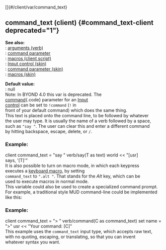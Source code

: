 []{#/client/var/command_text}    
## command_text (client) {#command_text-client deprecated="1"}    
**See also:**    
:   [arguments (verb)](/ref/verb/arguments/arguments.md)    
:   [command parameter](/ref/%7Bskin%7D/param/command/command.md)    
:   [macros (client script)](/ref/client/var/script/macro/macro.md)    
:   [Input control (skin)](/ref/%7Bskin%7D/control/input/input.md)    
:   [command parameter (skin)](/ref/%7Bskin%7D/param/command/command.md)    
:   [macros (skin)](/ref/%7Bskin%7D/macros/macros.md)    
<!-- -->    
**Default value:**    
:   null    
Note: In BYOND 4.0 this var is deprecated. The    
[command](/ref/%7Bskin%7D/param/command/command.md){.code} parameter for an [Input    
control](/ref/%7Bskin%7D/control/input/input.md) can be set to `!command` (`!` in    
front of your default command) which does the same thing.    
This text is placed onto the command line, to be followed by whatever    
the user may type. It is usually the name of a verb followed by a space,    
such as `"say "`. The user can clear this and enter a different command    
by hitting backspace, escape, delete, or `/`.    
### Example:    
client command_text = \"say \" verb/say(T as text) world \<\< \"\[usr\]    
says, \'\[T\]\'\"    
It is also possible to turn on macro mode, in which each keypress    
executes a [keyboard macro](/ref/client/var/script/macro/macro.md), by setting    
`command_text` to `".alt "`. That stands for the *Alt* key, which can be    
used to execute macros in normal mode.    
This variable could also be used to create a specialized command prompt.    
For example, a traditional style MUD command-line could be implemented    
like this:    
### Example:    
client command_text = \"\> \" verb/command(C as command_text) set name =    
\"\>\" usr \<\< \"Your command: \[C\]\"    
This example uses the `command_text` input type, which accepts raw text,    
with no quoting, escaping, or translating, so that you can invent    
whatever syntax you want.  